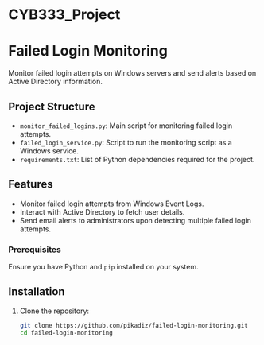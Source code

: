 # CYB333_Project

# Failed Login Monitoring

Monitor failed login attempts on Windows servers and send alerts based on Active Directory information.

## Project Structure

- `monitor_failed_logins.py`: Main script for monitoring failed login attempts.
- `failed_login_service.py`: Script to run the monitoring script as a Windows service.
- `requirements.txt`: List of Python dependencies required for the project.

## Features

- Monitor failed login attempts from Windows Event Logs.
- Interact with Active Directory to fetch user details.
- Send email alerts to administrators upon detecting multiple failed login attempts.

### Prerequisites

Ensure you have Python and `pip` installed on your system.

## Installation

1. Clone the repository:

   ```bash
   git clone https://github.com/pikadiz/failed-login-monitoring.git
   cd failed-login-monitoring
